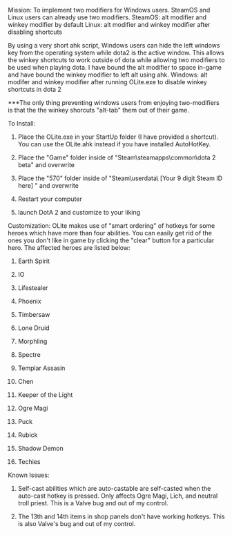 Mission: To implement two modifiers for Windows users.
   SteamOS and Linux users can already use two modifiers.
      SteamOS: alt modifier and winkey modifier by default
      Linux: alt modifier and winkey modifier after disabling shortcuts

By using a very short ahk script, Windows users can hide the left windows key from the operating system while dota2 is the active window. This allows the winkey shortcuts to work outside of dota while allowing two modifiers to be used when playing dota.
I have bound the alt modifier to space in-game and have bound the winkey modifier to left alt using ahk.
      Windows: alt modifer and winkey modifier after running OLite.exe to disable winkey shortcuts in dota 2
      
***The only thing preventing windows users from enjoying two-modifiers is that the the winkey shorcuts "alt-tab" them out of their game.


To Install:

1. Place the OLite.exe in your StartUp folder (I have provided a shortcut).
   You can use the OLite.ahk instead if you have installed AutoHotKey.

2. Place the "Game" folder inside of "Steam\steamapps\common\dota 2 beta" and overwrite

3. Place the "570" folder inside of "Steam\userdata\ [Your 9 digit Steam ID here] " and overwrite

4. Restart your computer

5. launch DotA 2 and customize to your liking


Customization:
OLite makes use of "smart ordering" of hotkeys for some heroes which have more than four abilities.
You can easily get rid of the ones you don't like in game by clicking the "clear" button for a particular hero.
The affected heroes are listed below:

1. Earth Spirit

2. IO

3. Lifestealer

4. Phoenix

5. Timbersaw

6. Lone Druid

7. Morphling

8. Spectre

9. Templar Assasin

10. Chen

11. Keeper of the Light

12. Ogre Magi

13. Puck

14. Rubick

15. Shadow Demon

16. Techies



Known Issues:

1. Self-cast abilities which are auto-castable are self-casted when the auto-cast hotkey is pressed.
Only affects Ogre Magi, Lich, and neutral troll priest. This is a Valve bug and out of my control.

2. The 13th and 14th items in shop panels don't have working hotkeys. This is also Valve's bug and out of my control.
